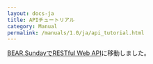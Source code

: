 ```yaml
---
layout: docs-ja
title: APIチュートリアル
category: Manual
permalink: /manuals/1.0/ja/api_tutorial.html
---
```


[BEAR.SundayでRESTful Web API](http://qiita.com/koriym/items/1caf2a2a13f497755c88)に移動しました。
